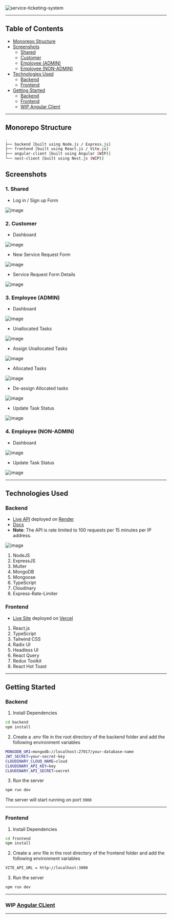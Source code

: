 ![service-ticketing-system](https://user-images.githubusercontent.com/89210438/231180928-d4df240b-a553-4eb6-a115-ceae39a3ce3f.png)

---

## Table of Contents

- [Monorepo Structure](#monorepo-structure)
- [Screenshots](#screenshots)
  - [Shared](#1-shared)
  - [Customer](#2-customer)
  - [Employee (ADMIN)](#3-employee-admin)
  - [Employee (NON-ADMIN)](#4-employee-non-admin)
- [Technologies Used](#technologies-used)
  - [Backend](#backend)
  - [Frontend](#frontend)
- [Getting Started](#getting-started)
  - [Backend](#backend-1)
  - [Frontend](#frontend-1)
  - [WIP Angular Client](#wip-angular-client)

---

## Monorepo Structure

```bash
.
├── backend [built using Node.js / Express.js]
├── frontend [built using React.js / Vite.js]
├── angular-client [built using Angular (WIP)]
└── nest-client [built using Nest.js (WIP)]
```

## Screenshots

### 1. Shared

- Log in / Sign up Form

![image](https://user-images.githubusercontent.com/89210438/230794078-811fc7c5-94e4-4005-a733-36d166b8bcfb.png)

### 2. Customer

- Dashboard

![image](https://user-images.githubusercontent.com/89210438/231137302-e5c887b7-f386-430c-9e3d-132717f794e5.png)

- New Service Request Form

![image](https://user-images.githubusercontent.com/89210438/230794555-3f91be19-b603-4553-8bdf-a0ad8364cc7b.png)

- Service Request Form Details

![image](https://user-images.githubusercontent.com/89210438/230892007-95b90417-f2be-411d-99bb-87454828e8dc.png)

### 3. Employee (ADMIN)

- Dashboard

![image](https://user-images.githubusercontent.com/89210438/230956398-7b1e845e-8d38-4fa6-afb1-3681f3a3bb53.png)

- Unallocated Tasks

![image](https://user-images.githubusercontent.com/89210438/230956159-8523a27d-9c77-42dd-9217-26c0d84c8f9f.png)

- Assign Unallocated Tasks

![image](https://user-images.githubusercontent.com/89210438/230948213-14614cf1-2018-4a67-b80a-906ce01d78ed.png)

- Allocated Tasks

![image](https://user-images.githubusercontent.com/89210438/230956735-d13055ac-ab64-48f6-a66c-66f6a46f5f98.png)

- De-assign Allocated tasks

![image](https://user-images.githubusercontent.com/89210438/230948297-cc55591e-773d-486d-96a2-8505db4ff6b9.png)

- Update Task Status

![image](https://user-images.githubusercontent.com/89210438/230957136-66f0efb6-b057-4be9-b28b-74019190da9c.png)

### 4. Employee (NON-ADMIN)

- Dashboard

![image](https://user-images.githubusercontent.com/89210438/230956916-9f4dda51-2951-4b1b-930a-7d31cd484f28.png)

- Update Task Status

![image](https://user-images.githubusercontent.com/89210438/230957032-6694ec5b-8ba9-46f4-a8ea-e3945a452d86.png)

---

## Technologies Used

### Backend

- [Live API](https://service-ticketing-system-api.onrender.com/welcome/api) deployed on [Render](https://render.com/)
- [Docs](https://documenter.getpostman.com/view/22237577/2s93RZNqMd)
- **Note**: The API is rate limited to 100 requests per 15 minutes per IP address.

![image](https://user-images.githubusercontent.com/89210438/230775322-b8035698-4be7-42a3-87c2-f896dfeef512.png)

1. NodeJS
2. ExpressJS
3. Multer
4. MongoDB
5. Mongoose
6. TypeScript
7. Cloudinary
8. Express-Rate-Limiter

### Frontend

- [Live Site](https://service-ticketing-system.vercel.app/) deployed on [Vercel](https://vercel.com/)

1. React.js
2. TypeScript
3. Tailwind CSS
4. Radix UI
5. Headless UI
6. React Query
7. Redux Toolkit
8. React Hot Toast

---

## Getting Started

### Backend

1. Install Dependencies

```bash
cd backend
npm install
```

2. Create a .env file in the root directory of the backend folder and add the following environment variables

```bash
MONGODB_URI=mongodb://localhost:27017/your-database-name
JWT_SECRET=your-secret-key
CLOUDINARY_CLOUD_NAME=cloud
CLOUDINARY_API_KEY=key
CLOUDINARY_API_SECRET=secret
```

3. Run the server

```bash
npm run dev
```

The server will start running on port `3000`

---

### Frontend

1. Install Dependencies

```bash
cd frontend
npm install
```

2. Create a .env file in the root directory of the frontend folder and add the following environment variables

```bash
VITE_API_URL = http://localhost:3000
```

3. Run the server

```bash
npm run dev
```

---

### WIP [Angular CLient](https://service-ticketing-system-bql1.vercel.app)

---
